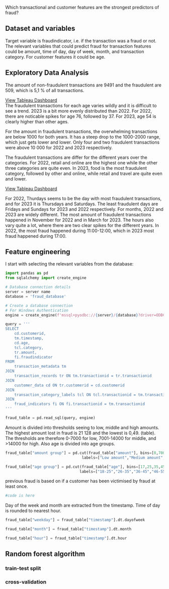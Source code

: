 Which transactional and customer features are the strongest predictors of fraud?

## Dataset and variables
Target variable is fraudindicator, i.e. if the transaction was a fraud or not. The relevant variables that could predict fraud for transaction features could be amount, time of day, day of week, month, and transaction category. For customer features it could be age.

## Exploratory Data Analysis
The amount of non-fraudulent transactions are 9491 and the fraudulent are 509, which is 5,1 % of all transactions. 

[View Tableau Dashboard](https://public.tableau.com/views/sqlvisualisation/agecategoryamount?:language=sv-SE&publish=yes&:sid=&:redirect=auth&:display_count=n&:origin=viz_share_link) <br>
The fraudulent transactions for each age varies wildly and it is difficult to see a trend. 2023 is a bit more evenly distributed than 2022. For 2022, there are noticable spikes for age 76, followed by 37. For 2023, age 54 is clearly higher than other ages. 

For the amount in fraudulent transactions, the overwhelming transactions are below 1000 for both years. It has a steep drop to the 1000-2000 range, which just gets lower and lower. Only four and two fraudulent transactions were above 10 000 for 2022 and 2023 respectively.

The fraudulent transactions are differ for the different years over the categories. For 2022, retail and online are the highest one while the other three categories are quite even. In 2023, food is the most fraudulent category, followed by other and online, while retail and travel are quite even and lower. 

[View Tableau Dashboard](https://public.tableau.com/views/sqlvisualisation/amountfrauddash) <br>

For 2022, Thurdays seems to be the day with most fraudulent transactions, and for 2023 it is Thursdays and Saturdays. The least fraudulent days are Fridays and Sundays for 2023 and 2022 respectively. 
For months, 2022 and 2023 are widely different. The most amount of fraudulent transactions happened in November for 2022 and in March for 2023.
The hours also vary quite a lot, where there are two clear spikes for the different years. In 2022, the most fraud happened during 11:00-12:00, which in 2023 most fraud happened during 17:00.


## Feature engineering
I start with selecting the relevant variables from the database:

``` python
import pandas as pd
from sqlalchemy import create_engine

# Database connection details
server = server name
database = 'fraud_database'

# Create a database connection
# For Windows Authentication
engine = create_engine(f'mssql+pyodbc://{server}/{database}?driver=ODBC+Driver+17+for+SQL+Server')

query = '''
SELECT 
    cd.customerid,
    tm.timestamp, 
    cd.age, 
    tcl.category, 
    tr.amount, 
    fi.fraudindicator
FROM 
    transaction_metadata tm
JOIN 
    transaction_records tr ON tm.transactionid = tr.transactionid
JOIN
    customer_data cd ON tr.customerid = cd.customerid
JOIN 
    transaction_category_labels tcl ON tcl.transactionid = tm.transactionid
JOIN
    fraud_indicators fi ON fi.transactionid = tm.transactionid
'''

fraud_table = pd.read_sql(query, engine)
```

Amount is divided into thresholds seeing to low, middle and high amounts. The highest amount lost in fraud is 21 128 and the lowest is 0,49. (table). The thresholds are 
therefore 0-7000 for low, 7001-14000 for middle, and >14000 for high. Also age is divided into age groups.

``` python
fraud_table["amount group"] = pd.cut(fraud_table["amount"], bins=[0,7000,14000,22000], 
                                  labels=["Low amount","Medium amount","High amount"])

fraud_table["age group"] = pd.cut(fraud_table["age"], bins=[17,25,35,45,55,65,75,85,95], 
                                 labels=["18-25","26-35","36-45","46-55","56-65","66-75","76-85","86-95"])
```

previous fraud is based on if a customer has been victimised by fraud at least once. 

``` python
#code is here
```


Day of the week and month are extracted from the timestamp. Time of day is rounded to nearest hour.

``` python
fraud_table["weekday"] = fraud_table["timestamp"].dt.dayofweek

fraud_table["month"] = fraud_table["timestamp"].dt.month

fraud_table["hour"] = fraud_table["timestamp"].dt.hour
```


## Random forest algorithm
### train-test split
### cross-validation
